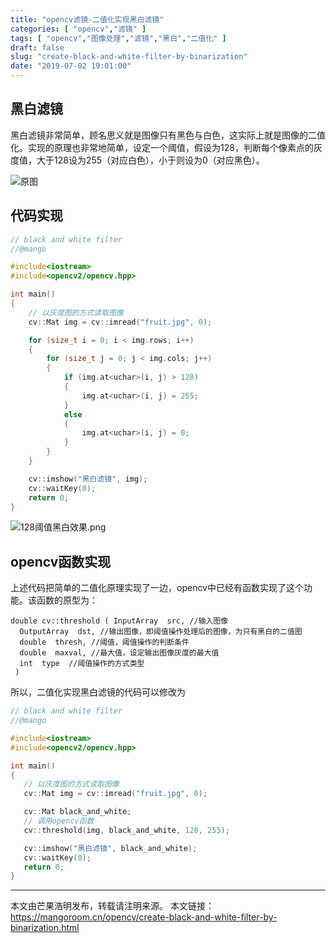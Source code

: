 ```yaml
---
title: "opencv滤镜-二值化实现黑白滤镜"
categories: [ "opencv","滤镜" ]
tags: [ "opencv","图像处理","滤镜","黑白","二值化" ]
draft: false
slug: "create-black-and-white-filter-by-binarization"
date: "2019-07-02 19:01:00"
---
```


## 黑白滤镜

黑白滤镜非常简单，顾名思义就是图像只有黑色与白色，这实际上就是图像的二值化。实现的原理也非常地简单，设定一个阈值，假设为128，判断每个像素点的灰度值，大于128设为255（对应白色），小于则设为0（对应黑色）。

![原图](https://mangoroom.cn/usr/uploads/2019/07/3135764183.jpg)

## 代码实现

```c++
// black and white filter
//@mango

#include<iostream>
#include<opencv2/opencv.hpp>

int main()
{
	// 以灰度图的方式读取图像
	cv::Mat img = cv::imread("fruit.jpg", 0);

	for (size_t i = 0; i < img.rows; i++)
	{
		for (size_t j = 0; j < img.cols; j++)
		{
			if (img.at<uchar>(i, j) > 128)
			{
				img.at<uchar>(i, j) = 255;
			}
			else
			{
				img.at<uchar>(i, j) = 0;
			}	
		}
	}

	cv::imshow("黑白滤镜", img);
	cv::waitKey(0);
	return 0;
}
```
![128阈值黑白效果.png][1]

## opencv函数实现

上述代码把简单的二值化原理实现了一边，opencv中已经有函数实现了这个功能。该函数的原型为：

```
double cv::threshold ( InputArray  src, //输入图像
  OutputArray  dst, //输出图像，即阈值操作处理后的图像，为只有黑白的二值图
  double  thresh, //阈值，阈值操作的判断条件
  double  maxval, //最大值，设定输出图像灰度的最大值
  int  type  //阈值操作的方式类型
 )
 ```

 所以，二值化实现黑白滤镜的代码可以修改为

 ```c++
 // black and white filter
//@mango

#include<iostream>
#include<opencv2/opencv.hpp>

int main()
{
	// 以灰度图的方式读取图像
	cv::Mat img = cv::imread("fruit.jpg", 0);

    cv::Mat black_and_white;
    // 调用opencv函数
    cv::threshold(img, black_and_white, 128, 255);

	cv::imshow("黑白滤镜", black_and_white);
	cv::waitKey(0);
	return 0;
}
```

---

本文由芒果浩明发布，转载请注明来源。
本文链接：https://mangoroom.cn/opencv/create-black-and-white-filter-by-binarization.html

  [1]: https://mangoroom.cn/usr/uploads/2019/07/541386822.png